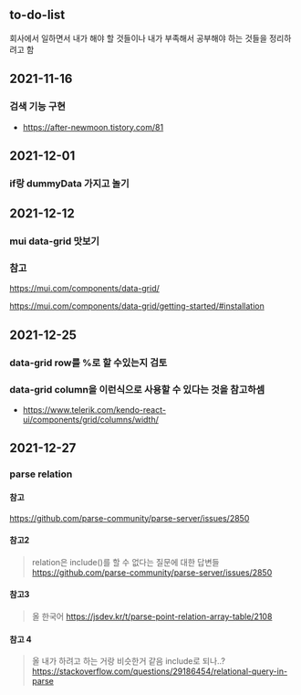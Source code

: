 ## to-do-list
회사에서 일하면서 내가 해야 할 것들이나 내가 부족해서 공부해야 하는 것들을 정리하려고 함

## 2021-11-16
### 검색 기능 구현
+ https://after-newmoon.tistory.com/81


## 2021-12-01
### if랑 dummyData 가지고 놀기

## 2021-12-12
### mui data-grid 맛보기

### 참고
https://mui.com/components/data-grid/

https://mui.com/components/data-grid/getting-started/#installation


## 2021-12-25
### data-grid row를 %로 할 수있는지 검토
### data-grid column을 이런식으로 사용할 수 있다는 것을 참고하셈
+ https://www.telerik.com/kendo-react-ui/components/grid/columns/width/

## 2021-12-27
### parse relation
#### 참고
https://github.com/parse-community/parse-server/issues/2850

#### 참고2 
> relation은 include()를 할 수 없다는 질문에 대한 답변들
https://github.com/parse-community/parse-server/issues/2850

#### 참고3
> 올 한국어
https://jsdev.kr/t/parse-point-relation-array-table/2108

#### 참고 4
> 올 내가 하려고 하는 거랑 비슷한거 같음
> include로 되나..?
https://stackoverflow.com/questions/29186454/relational-query-in-parse
